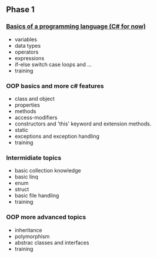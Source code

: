 ## Phase 1 

### [Basics of a programming language (C# for now)](https://github.com/Javidleo/csharp-toturial-and-data-structures/blob/master/basics-of-a-programming-language.md)
- variables
- data types
- operators
- expressions
- if-else switch case loops and ...
- training

### OOP basics and more c# features
- class and object
- properties
- methods
- access-modifiers
- constructors and 'this' keyword and extension methods.
- static
- exceptions and exception handling
- training

### Intermidiate topics 
- basic collection knowledge
- basic linq
- enum
- struct
- basic file handling
- training

### OOP more advanced topics 
- inheritance
- polymorphism
- abstrac classes and interfaces
- training
  
